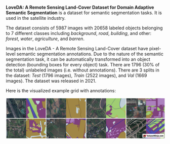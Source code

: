 **LoveDA: A Remote Sensing Land-Cover Dataset for Domain Adaptive Semantic Segmentation** is a dataset for semantic segmentation tasks. It is used in the satellite industry.

The dataset consists of 5987 images with 20658 labeled objects belonging to 7 different classes including *background*, *road*, *building*, and other: *forest*, *water*, *agriculture*, and *barren*.

Images in the LoveDA - A Remote Sensing Land-Cover dataset have pixel-level semantic segmentation annotations. Due to the nature of the semantic segmentation task, it can be automatically transformed into an object detection (bounding boxes for every object) task. There are 1796 (30% of the total) unlabeled images (i.e. without annotations). There are 3 splits in the dataset: *Test* (1796 images), *Train* (2522 images), and *Val* (1669 images). The dataset was released in 2021.

Here is the visualized example grid with annotations:

<img src="https://github.com/dataset-ninja/remote-sensing-land-cover-dataset/raw/main/visualizations/side_annotations_grid.png">
